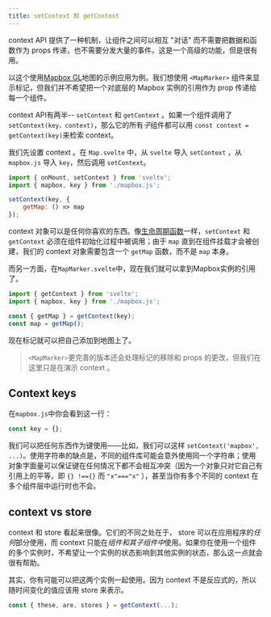 ```yaml
---
title: setContext 和 getContext
---
```


context API 提供了一种机制，让组件之间可以相互 "对话" 而不需要把数据和函数作为 props 传递，也不需要分发大量的事件。这是一个高级的功能，但是很有用。

以这个使用[Mapbox GL](https://docs.mapbox.com/mapbox-gl-js/overview/)地图的示例应用为例。我们想使用 `<MapMarker>` 组件来显示标记，但我们并不希望把一个对底层的 Mapbox 实例的引用作为 prop 传递给每一个组件。

context API有两半-- `setContext` 和 `getContext` 。如果一个组件调用了 `setContext(key，context)`，那么它的所有*子*组件都可以用 `const context = getContext(key)`来检索 context。

我们先设置 context 。在 `Map.svelte` 中，从 `svelte` 导入 `setContext` ，从 `mapbox.js` 导入 `key`，然后调用 `setContext`。

```js
import { onMount, setContext } from 'svelte';
import { mapbox, key } from './mapbox.js';

setContext(key, {
	getMap: () => map
});
```

context 对象可以是任何你喜欢的东西。像[生命周期函数](tutorial/onmount)一样，`setContext` 和 `getContext` 必须在组件初始化过程中被调用；由于 `map` 直到在组件挂载才会被创建，我们的 context 对象需要包含一个 `getMap` 函数，而不是 `map` 本身。

而另一方面，在`MapMarker.svelte`中，现在我们就可以拿到Mapbox实例的引用了。

```js
import { getContext } from 'svelte';
import { mapbox, key } from './mapbox.js';

const { getMap } = getContext(key);
const map = getMap();
```

现在标记就可以把自己添加到地图上了。

> `<MapMarker>`更完善的版本还会处理标记的移除和 props 的更改，但我们在这里只是在演示 context 。

## Context keys

在`mapbox.js`中你会看到这一行：

```js
const key = {};
```

我们可以把任何东西作为键使用——比如，我们可以这样 `setContext('mapbox', ...)`。使用字符串的缺点是，不同的组件库可能会意外使用同一个字符串；使用对象字面量可以保证键在任何情况下都不会相互冲突（因为一个对象只对它自己有引用上的平等，即 `{} !=={}` 而 `"x"==="x"` ），甚至当你有多个不同的 context 在多个组件层中运行时也不会。

## context vs store 

context 和 store 看起来很像。它们的不同之处在于， store 可以在应用程序的*任何*部分使用，而 context 只能在*组件和其子组件中*使用。如果你在使用一个组件的多个实例时，不希望让一个实例的状态影响到其他实例的状态，那么这一点就会很有帮助。

其实，你有可能可以把这两个实例一起使用。因为 context 不是反应式的，所以随时间变化的值应该用 store 来表示。

```js
const { these, are, stores } = getContext(...);
```

